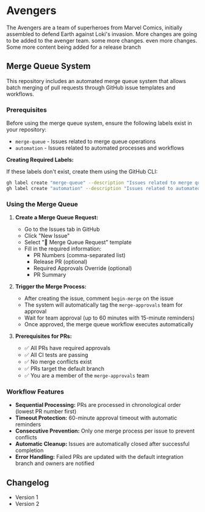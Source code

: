 # Avengers
The Avengers are a team of superheroes from Marvel Comics, initially assembled to defend Earth against Loki's invasion.
More changes are going to be added to the avenger team.
some more changes.
even more changes.
Some more content being added for a release branch

## Merge Queue System

This repository includes an automated merge queue system that allows batch merging of pull requests through GitHub issue templates and workflows.

### Prerequisites

Before using the merge queue system, ensure the following labels exist in your repository:

- `merge-queue` - Issues related to merge queue operations
- `automation` - Issues related to automated processes and workflows

**Creating Required Labels:**

If these labels don't exist, create them using the GitHub CLI:

```bash
gh label create "merge-queue" --description "Issues related to merge queue operations" --color "0366d6"
gh label create "automation" --description "Issues related to automated processes and workflows" --color "f9d0c4"
```

### Using the Merge Queue

1. **Create a Merge Queue Request:**
   - Go to the Issues tab in GitHub
   - Click "New Issue"
   - Select "🚀 Merge Queue Request" template
   - Fill in the required information:
     - PR Numbers (comma-separated list)
     - Release PR (optional)
     - Required Approvals Override (optional)
     - PR Summary

2. **Trigger the Merge Process:**
   - After creating the issue, comment `begin-merge` on the issue
   - The system will automatically tag the `merge-approvals` team for approval
   - Wait for team approval (up to 60 minutes with 15-minute reminders)
   - Once approved, the merge queue workflow executes automatically

3. **Prerequisites for PRs:**
   - ✅ All PRs have required approvals
   - ✅ All CI tests are passing
   - ✅ No merge conflicts exist
   - ✅ PRs target the default branch
   - ✅ You are a member of the `merge-approvals` team

### Workflow Features

- **Sequential Processing:** PRs are processed in chronological order (lowest PR number first)
- **Timeout Protection:** 60-minute approval timeout with automatic reminders
- **Consecutive Prevention:** Only one merge process per issue to prevent conflicts
- **Automatic Cleanup:** Issues are automatically closed after successful completion
- **Error Handling:** Failed PRs are updated with the default integration branch and owners are notified

## Changelog

* Version 1
* Version 2
